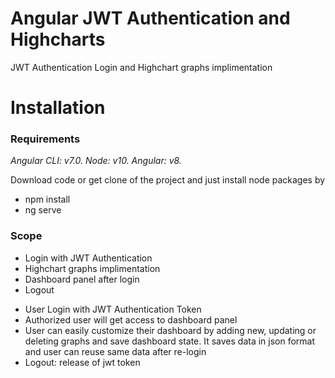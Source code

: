 # Angular JWT Authentication and Highcharts
JWT Authentication Login and Highchart graphs implimentation

Installation
=============
### Requirements
*Angular CLI: v7.0.*
*Node: v10.*
*Angular: v8.*

Download code or get clone of the project and just install node packages by 
* npm install
* ng serve

### Scope
* Login with JWT Authentication
* Highchart graphs implimentation
* Dashboard panel after login
* Logout

- User Login with JWT Authentication Token
- Authorized user will get access to dashboard panel
- User can easily customize their dashboard by adding new, updating or deleting graphs and save dashboard state.
It saves data in json format and user can reuse same data after re-login
- Logout: release of jwt token
